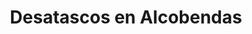 ---
id: 'service-30'

title: 'Desatascos en Alcobendas'

titleMeta: "Desatascos y Poceros en Alcobendas 【647 376 782】"

title2: 'Desatascos y Poceros en Alcobendas'

lugar: 'Alcobendas'
canonical: https://www.desatascos-madrid.com/desatascos/alcobendas

mediumImage: 'desatascos-alcobendas-md.jpg'

largeImage: 'desatascos-alcobendas-md.jpg'

detailBreadcrumbSubTitle: 'Single Service'

metaContent: "✅Desatascos en Alcobendas. 🔝 Empresa de pocería en Alcobendas. 📢 Los mejores precios de la provincia. Desatascos y Desatrancos. ☎️​ 647 376 782"

detailBreadcrumbDesc: 'Empresa de poceros en Alcobendas con los mejores precios'

detailSubTitle: 'Empresa de desatascos en Alcobendas con los mejores precios. Llámanos y compruébalo'


parrafo: "Los mejores precios en desatascos y desatrancos en Alcobendas, mejoramos tu presupuesto. Llámanos y compruébalo."

pregunta: '¿Quieres acondicionar las tuberías fecales o pluviales y no sabes a quién llamar? '

descripcion: 'Llevamos a cabo toda clase de Obras de Alcantarillado en Alcobendas y alrededores, ofreciéndote un equipo profesional equipado con la mejor tecnología. '

descripcion1: "Si vives en Alcobendas y estás buscando una empresa de desatascos confiable y eficiente, has llegado al lugar adecuado. Nuestra empresa de desatascos en Alcobendas está especializada en resolver cualquier problema relacionado con desatascos y desatrancos en la zona. Con años de experiencia en el sector y un equipo de poceros altamente cualificados, estamos en la mejor posición para ofrecerte los mejores servicios de desatascos en Alcobendas. "

detailDesc: 'Nos esforzamos por ofrecer un servicio de alta calidad a un precio razonable, y nos enorgullece ser reconocidos como una de las empresas de desatascos más confiables y eficientes en Alcobendas. No importa si tienes un problema con las tuberías de tu hogar o de tu negocio, nuestro equipo de poceros está a tu disposición para solucionarlo de manera rápida y eficaz.'

pregunta2: '¿Necesitas realizar un desatasco en Alcobendas económico y de calidad? '

descripcion2: "Nos esforzamos por resolver cualquier problema de desatascos de forma rápida y eficiente, para que puedas volver a tus actividades diarias sin interrupciones. Con nuestro equipo altamente cualificado y nuestro compromiso con la satisfacción del cliente, podemos asegurarte un servicio de alta calidad que superará tus expectativas."

pregunta4: "¿Buscas una empresa de Obras de Alcantarillado en Alcobendas?"

option1: "Nuestros poceros en se dedican a una gran cantidad de funciones. En primer lugar, somos expertos en la creación de pozos. Si necesitas que llevemos a cabo una perforación o construcción de estos, te prepararemos un pozo con todo lo necesario para que puedas sacar partido del mismo, como es la creación de tuberías y alcantarillado necesario para su buen funcionamiento. En este alcantarillado se desviarán los depósitos y desechos de este."

option2: "Además, nos esforzamos por utilizar los métodos y técnicas más avanzados y ecológicos para resolver cualquier problema de desatascos. Sabemos lo importante que es proteger el medio ambiente, y por eso nos aseguramos de utilizar métodos que no dañen el medio ambiente mientras resolvemos tus problemas de desatascos."

option3: "Si tienes un problema de desatascos en Alcobendas, no dudes en contactar con nosotros. Estaremos encantados de asesorarte y ofrecerte la mejor solución para tu problema. Con nuestra empresa de desatascos en Alcobendas, podrás resolver cualquier problema relacionado con desatascos de manera rápida, eficiente y ecológica. ¡No dudes en contactar con nosotros para resolver tus problemas de desatascos en Alcobendas!"


#FAqs de la pagina

accordionData:
 [
    {
      question: '¿Cuánto tiempo tardáis en resolver un problema de desatasco?',
      answer:
        'En Desatascos Pociten, nos esforzamos por ofrecer un servicio rápido y eficiente. El tiempo que tardamos en resolver un problema de desatasco depende del tipo de tubería y el nivel de obstrucción, pero siempre trabajamos con la mayor rapidez posible.',
    },
    {
      question: '¿Cuáles son los precios de vuestros servicios?',
      answer:
        'Los precios de nuestros servicios varían según el tipo de servicio y la complejidad del trabajo. Ofrecemos precios competitivos y siempre tratamos de ajustarnos a las necesidades y presupuesto de nuestros clientes.',
    },
    {
      question: '¿Utilizáis técnicas no invasivas en la reparación de tuberías?',
      answer:
        'Sí, en Desatascos Pociten utilizamos técnicas no invasivas en la reparación de tuberías. De esta forma, evitamos tener que hacer obras costosas y engorrosas.',
    },
      {
      question: '¿Ofrecéis servicios de emergencia?',
      answer: 'Sí, ofrecemos servicios de emergencia las 24 horas del día, los 7 días de la semana. Si tienes un problema urgente con tus tuberías, no dudes en contactarnos.'
    },
      {
      question: '¿Cuál es el área geográfica en la que ofrecéis vuestros servicios?',
      answer:
        'Ofrecemos nuestros servicios de desatascos y obras de pocería en Alcalá de Henares y en toda la zona de la Comunidad de Madrid. Si tienes dudas sobre si cubrimos tu zona, no dudes en contactarnos y estaremos encantados de ayudarte.',
    },
  ]



contenido: '
<ul>
<li>✅ COMUNIDADES DE PROPIETARIOS</li>
<li>✅ COMUNIDADES DE VECINOS</li>
<li>✅ ARQUITECTOS</li>
<li>✅ ADMINISTRADORES DE FINCAS</li>
<li>✅ MANTENIMIENTO DE EMPRESAS</li>
<li>✅ PROPIETARIOS DE CHALETS Y PISOS</li>
<li>✅ AYUNTAMIENTOS</li>
<li>✅ EMPRESAS CONSTRUCTORAS</li>
<li>✅ ASEGURADORAS</li>
<li>✅ COLEGIOS</li>
<li>✅ AUTÓNOMOS</li>
</ul>
<br/>

<p>Contamos con ofertas especiales en todos nuestros servicios destinados a Empresas y Administradores de Fincas. <br/>
<a class="link" href="https://desatascos-madrid.com/contacto">Contacta con nosotros </a>y pídenos toda la información que necesites.</p>
'

isFeatured: true
---